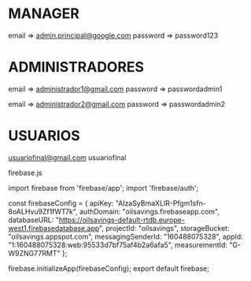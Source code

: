 # MANAGER

 email => admin.principal@google.com
 password => password123

# ADMINISTRADORES

email => administrador1@gmail.com
password => passwordadmin1

email => administrador2@gmail.com
password => passwordadmin2

# USUARIOS

usuariofinal@gmail.com
usuariofinal


firebase.js

import firebase from 'firebase/app';
import 'firebase/auth';

const firebaseConfig = {
    apiKey: "AIzaSyBmaXLlR-Pfgm1sfn-8oALHvu9Zf1fWT7k",
    authDomain: "oilsavings.firebaseapp.com",
    databaseURL: "https://oilsavings-default-rtdb.europe-west1.firebasedatabase.app",
    projectId: "oilsavings",
    storageBucket: "oilsavings.appspot.com",
    messagingSenderId: "160488075328",
    appId: "1:160488075328:web:95533d7bf75af4b2a6afa5",
    measurementId: "G-W9ZNG77RMT"
};

firebase.initializeApp(firebaseConfig);
export default firebase;
